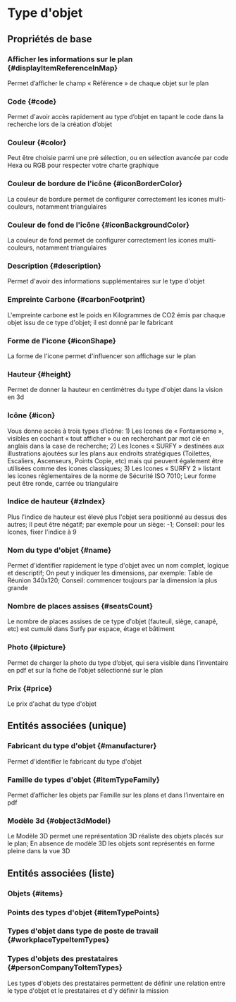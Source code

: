 # Type d'objet
<!--- THIS FILE IS GENERATED PLEASE DO NOT EDIT IT DIRECTLY --->



## Propriétés de base

### Afficher les informations sur le plan {#displayItemReferenceInMap}
        
Permet d’afficher le champ « Référence » de chaque objet sur le plan
### Code {#code}
        
Permet d'avoir accès rapidement au type d’objet en tapant le code dans la recherche lors de la création d’objet
### Couleur {#color}
        
Peut être choisie parmi une pré sélection, ou en sélection avancée par code Hexa ou RGB pour respecter votre charte graphique
### Couleur de bordure de l'icône {#iconBorderColor}
        
La couleur de bordure permet de configurer correctement les icones multi-couleurs, notamment triangulaires
### Couleur de fond de l'icône {#iconBackgroundColor}
        
La couleur de fond permet de configurer correctement les icones multi-couleurs, notamment triangulaires
### Description {#description}
        
Permet d'avoir des informations supplémentaires sur le type d'objet
### Empreinte Carbone {#carbonFootprint}
        
L'empreinte carbone est le poids en Kilogrammes de CO2 émis par chaque objet issu de ce type d'objet; il est donné par le fabricant
### Forme de l'icone {#iconShape}
        
La forme de l'icone permet d'influencer son affichage sur le plan
### Hauteur {#height}
        
Permet de donner la hauteur en centimètres du type d'objet dans la vision en 3d
### Icône {#icon}
        
Vous donne accès à trois types d’icône: 1) Les Icones de « Fontawsome », visibles en cochant « tout afficher » ou en recherchant par mot clé en anglais dans la case de recherche; 2) Les Icones « SURFY » destinées aux illustrations ajoutées sur les plans aux endroits stratégiques (Toilettes, Escaliers, Ascenseurs, Points Copie, etc) mais qui peuvent également être utilisées comme des icones classiques; 3) Les Icones « SURFY 2 » listant les icones réglementaires de la norme de Sécurité ISO 7010; Leur forme peut être ronde, carrée ou triangulaire
### Indice de hauteur {#zIndex}
        
Plus l'indice de hauteur est élevé plus l'objet sera positionné au dessus des autres; Il peut être négatif; par exemple pour un siège: -1; Conseil: pour les Icones, fixer l'indice à 9
### Nom du type d'objet {#name}
        
Permet d'identifier rapidement le type d'objet avec un nom complet, logique et descriptif; On peut y indiquer les dimensions, par exemple: Table de Réunion 340x120; Conseil: commencer toujours par la dimension la plus grande
### Nombre de places assises {#seatsCount}
        
Le nombre de places assises de ce type d'objet (fauteuil, siège, canapé, etc) est cumulé dans Surfy par espace, étage et bâtiment
### Photo {#picture}
        
Permet de charger la photo du type d’objet, qui sera visible dans l’inventaire en pdf et sur la fiche de l’objet sélectionné sur le plan
### Prix {#price}
        
Le prix d'achat du type d'objet

## Entités associées (unique)

### Fabricant du type d'objet {#manufacturer}
        
Permet d'identifier le fabricant du type d'objet
### Famille de types d'objet {#itemTypeFamily}
        
Permet d’afficher les objets par Famille sur les plans et dans l’inventaire en pdf
### Modèle 3d {#object3dModel}
        
Le Modèle 3D permet une représentation 3D réaliste des objets placés sur le plan; En absence de modèle 3D les objets sont représentés en forme pleine dans la vue 3D

## Entités associées (liste)

### Objets {#items}
        

### Points des types d'objet {#itemTypePoints}
        

### Types d'objet dans type de poste de travail {#workplaceTypeItemTypes}
        

### Types d'objets des prestataires {#personCompanyToItemTypes}
        
Les types d'objets des prestataires permettent de définir une relation entre le type d'objet et le prestataires et d'y définir la mission



